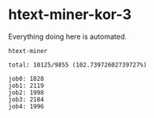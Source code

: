 # htext-miner-kor-3

Everything doing here is automated.

```
htext-miner

total: 10125/9855 (102.73972602739727%)

job0: 1828
job1: 2119
job2: 1998
job3: 2184
job4: 1996
```